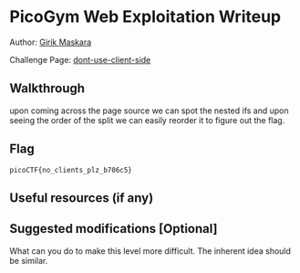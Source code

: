 # PicoGym Web Exploitation Writeup


Author: [Girik Maskara](https://github.com/girik5502) 

Challenge Page: [dont-use-client-side](https://jupiter.challenges.picoctf.org/problem/17682/)

## Walkthrough
upon coming across the page source we can spot the nested ifs and upon seeing the order of the split we can easily reorder it to  figure out the flag. 

## Flag
`picoCTF{no_clients_plz_b706c5}`

## Useful resources (if any)

## Suggested modifications [Optional]
What can you do to make this level more difficult. The inherent idea should be similar.
